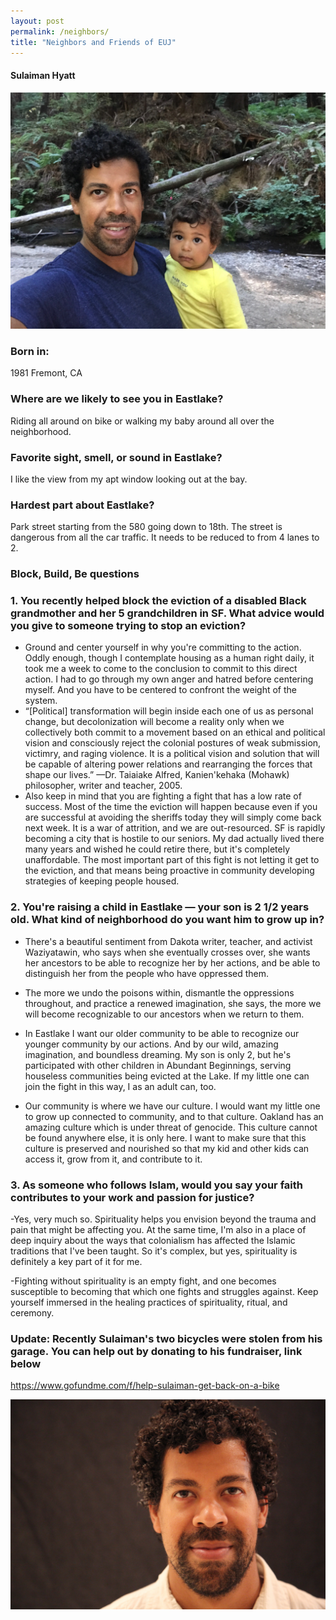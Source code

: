 ```yaml
---
layout: post
permalink: /neighbors/
title: "Neighbors and Friends of EUJ"
---
```


#### Sulaiman Hyatt  
![Sulaiman Hyatt](/assets/images/Sulaiman_outdoors.JPG)

### Born in:
1981 Fremont, CA

### Where are we likely to see you in Eastlake?
Riding all around on bike or walking my baby around all over the neighborhood.

### Favorite sight, smell, or sound in Eastlake?
I like the view from my apt window looking out at the bay.

### Hardest part about Eastlake?
Park street starting from the 580 going down to 18th. The street is dangerous from all the car traffic. It needs to be reduced to from 4 lanes to 2. 

### Block, Build, Be questions

### 1. You recently helped block the eviction of a disabled Black grandmother and her 5 grandchildren in SF. What advice would you give to someone trying to stop an eviction?
- Ground and center yourself in why you're committing to the action. Oddly enough, though I contemplate housing as a human right daily, it took me a week to come to the conclusion to commit to this direct action. I had to go through my own anger and hatred before centering myself. And you have to be centered to confront the weight of the system. 
- “\[Political\] transformation will begin inside each one of us as personal change, but decolonization will become a reality only when we collectively both commit to a movement based on an ethical and political vision and consciously reject the colonial postures of weak submission, victimry, and raging violence. It is a political vision and solution that will be capable of altering power relations and rearranging the forces that shape our lives.” —Dr. Taiaiake Alfred, Kanien'kehaka (Mohawk) philosopher, writer and teacher, 2005.
- Also keep in mind that you are fighting a fight that has a low rate of success. Most of the time the eviction will happen because even if you are successful at avoiding the sheriffs today they will simply come back next week. It is a war of attrition, and we are out-resourced. SF is rapidly becoming a city that is hostile to our seniors. My dad actually lived there many years and wished he could retire there, but it's completely unaffordable. The most important part of this fight is not letting it get to the eviction, and that means being proactive in community developing strategies of keeping people housed. 

### 2. You're raising a child in Eastlake — your son is 2 1/2 years old. What kind of neighborhood do you want him to grow up in?

- There's a beautiful sentiment from Dakota writer, teacher, and activist Waziyatawin, who says when she eventually crosses over, she wants her ancestors to be able to recognize her by her actions, and be able to distinguish her from the people who have oppressed them.

- The more we undo the poisons within, dismantle the oppressions throughout, and practice a renewed imagination, she says, the more we will become recognizable to our ancestors when we return to them.

- In Eastlake I want our older community to be able to recognize our younger community by our actions. And by our wild, amazing imagination, and boundless dreaming. My son is only 2, but he's participated with other children in Abundant Beginnings, serving houseless communities being evicted at the Lake. If my little one can join the fight in this way, I as an adult can, too.

- Our community is where we have our culture. I would want my little one to grow up connected to community, and to that culture. Oakland has an amazing culture which is under threat of genocide. This culture cannot be found anywhere else, it is only here. I want to make sure that this culture is preserved and nourished so that my kid and other kids can access it, grow from it, and contribute to it. 


### 3. As someone who follows Islam, would you say your faith contributes to your work and passion for justice?

-Yes, very much so. Spirituality helps you envision beyond the trauma and pain that might be affecting you. At the same time, I'm also in a place of deep inquiry about the ways that colonialism has affected the Islamic traditions that I've been taught. So it's complex, but yes, spirituality is definitely a key part of it for me. 

-Fighting without spirituality is an empty fight, and one becomes susceptible to becoming that which one fights and struggles against. Keep yourself immersed in the healing practices of spirituality, ritual, and ceremony.

 
### Update: Recently Sulaiman's two bicycles were stolen from his garage. You can help out by donating to his fundraiser, link below
https://www.gofundme.com/f/help-sulaiman-get-back-on-a-bike

![Sulaiman Hyatt](/assets/images/Sulaiman_indoors.JPG)
